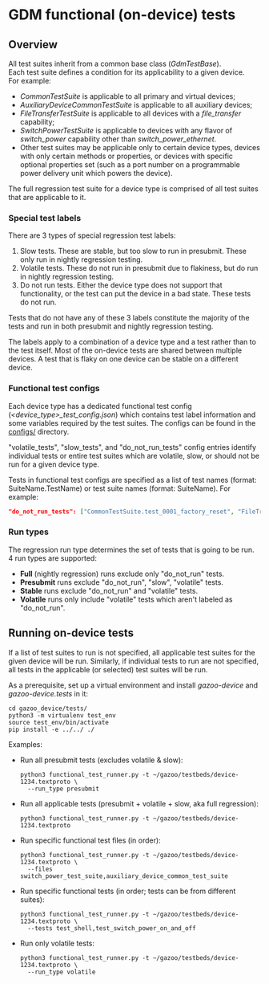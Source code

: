 # GDM functional (on-device) tests

## Overview

All test suites inherit from a common base class (*GdmTestBase*). \
Each test suite defines a condition for its applicability to a given device. \
For example:

- *CommonTestSuite* is applicable to all primary and virtual devices;
- *AuxiliaryDeviceCommonTestSuite* is applicable to all auxiliary devices;
- *FileTransferTestSuite* is applicable to all devices with a
  *file_transfer* capability;
- *SwitchPowerTestSuite* is applicable to devices with any flavor of
  *switch_power* capability other than *switch_power_ethernet*.
- Other test suites may be applicable only to certain device types, devices
  with only certain methods or properties, or devices with specific optional
  properties set (such as a port number on a programmable power delivery unit
  which powers the device).

The full regression test suite for a device type is comprised of all test suites
that are applicable to it.

### Special test labels

There are 3 types of special regression test labels:

1. Slow tests. These are stable, but too slow to run in presubmit. These only
   run in nightly regression testing.
2. Volatile tests. These do not run in presubmit due to flakiness, but do run in
   nightly regression testing.
3. Do not run tests. Either the device type does not support that functionality,
   or the test can put the device in a bad state. These tests do not run.

Tests that do not have any of these 3 labels constitute the majority of the
tests and run in both presubmit and nightly regression testing.

The labels apply to a combination of a device type and a test rather than
to the test itself. Most of the on-device tests are shared between multiple
devices. A test that is flaky on one device can be stable on a different device.

### Functional test configs

Each device type has a dedicated functional test config
(*\<device_type\>_test_config.json*) which contains test label information and
some variables required by the test suites. The configs can be found in the
[configs/](configs/) directory.

"volatile_tests", "slow_tests", and "do_not_run_tests" config entries identify
individual tests or entire test suites which are volatile, slow, or should not
be run for a given device type.

Tests in functional test configs are specified as a list of test names (format: SuiteName.TestName) or
test suite names (format: SuiteName). For example:

```json
"do_not_run_tests": ["CommonTestSuite.test_0001_factory_reset", "FileTransferTestSuite"]
```

### Run types

The regression run type determines the set of tests that is going to be run. \
4 run types are supported:

* **Full** (nightly regression) runs exclude only "do_not_run" tests.
* **Presubmit** runs exclude "do_not_run", "slow", "volatile" tests.
* **Stable** runs exclude "do_not_run" and "volatile" tests.
* **Volatile** runs only include "volatile" tests which aren't labeled as
  "do_not_run".

## Running on-device tests

If a list of test suites to run is not specified, all applicable test suites for
the given device will be run. Similarly, if individual tests to run are not
specified, all tests in the applicable (or selected) test suites will be run.

As a prerequisite, set up a virtual environment and install *gazoo-device* and
*gazoo-device.tests* in it:

```shell
cd gazoo_device/tests/
python3 -m virtualenv test_env
source test_env/bin/activate
pip install -e ../../ ./
```

Examples:

* Run all presubmit tests (excludes volatile & slow):

  ```shell
  python3 functional_test_runner.py -t ~/gazoo/testbeds/device-1234.textproto \
    --run_type presubmit
  ```

* Run all applicable tests (presubmit + volatile + slow, aka full regression):

  ```shell
  python3 functional_test_runner.py -t ~/gazoo/testbeds/device-1234.textproto
  ```

* Run specific functional test files (in order):

  ```shell
  python3 functional_test_runner.py -t ~/gazoo/testbeds/device-1234.textproto \
    --files switch_power_test_suite,auxiliary_device_common_test_suite
  ```

* Run specific functional tests (in order; tests can be from different suites):

  ```shell
  python3 functional_test_runner.py -t ~/gazoo/testbeds/device-1234.textproto \
    --tests test_shell,test_switch_power_on_and_off
  ```

* Run only volatile tests:

  ```shell
  python3 functional_test_runner.py -t ~/gazoo/testbeds/device-1234.textproto \
    --run_type volatile
  ```

